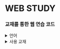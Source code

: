 # WEB STUDY

### 교재를 통한 웹 연습 코드

<details>
<summary>
  언어
</summary>
  <br>
  
![HTML](https://img.shields.io/badge/HTML5-E34F26?style=for-the-badge&logo=html5&logoColor=white) ![HTML](https://img.shields.io/badge/CSS3-1572B6?style=for-the-badge&logo=css3&logoColor=white) ![HTML](https://img.shields.io/badge/Javascript-F7DF1E?style=for-the-badge&logo=javascript&logoColor=white) 

</details>

<details>
<summary>
  사용 교재
</summary>
  <br>

![image](https://github.com/LMH9999/LMH_Web_Study/assets/145963633/20001b2b-d663-4cb3-a2f0-4c8178b8d663)


</details>
